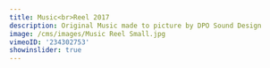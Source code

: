 ```yaml
---
title: Music<br>Reel 2017
description: Original Music made to picture by DPO Sound Design
image: /cms/images/Music Reel Small.jpg
vimeoID: '234302753'
showinslider: true
---
```































